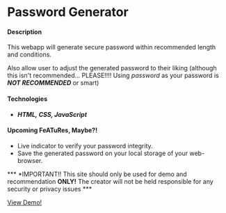 # Password Generator

#### Description
This webapp will generate secure password within recommended length and conditions.

Also allow user to adjust the generated password to their liking (although this isn't recommended... PLEASE!!!! Using *password* as your password is ***NOT RECOMMENDED*** 
or smart)

#### Technologies
- ***HTML, CSS, JavaScript***

#### Upcoming FeATuRes, Maybe?! 
- Live indicator to verify your password integrity.
- Save the generated password on your local storage of your web-browser. 

*** *IMPORTANT!! This site should only be used for demo and recommendation **ONLY!** The creator will not be held responsible for any security or privacy issues ***

[View Demo!](https://scorpyg.github.io/password-generator/)
